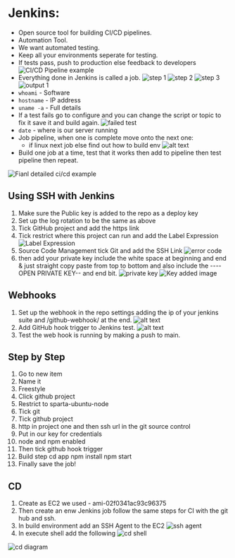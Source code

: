 # Jenkins:

- Open source tool for building CI/CD pipelines.
- Automation Tool.
- We want automated testing.
- Keep all your environments seperate for testing.
- If tests pass, push to production else feedback to developers
![CI/CD Pipeline example](images-md/ci_cd_pipeline_example.png)
- Everything done in Jenkins is called a job.
![step 1](images-md/job_1.png)
![step 2](images-md/job_2.png)
![step 3](images-md/job_3.png)
![output 1](images-md/output_1.png)
- `whoami` - Software
- `hostname` - IP address
- `uname -a`  - Full details
- If a test fails go to configure and you can change the script or topic to fix it save it and build again.
   ![failed test](<images-md/failed test.png>)
- `date` - where is our server running
- Job pipeline, when one is complete move onto the next one:
    - if linux next job else find out how to build env
    ![alt text](images-md/add_to_pipeline.png)
- Build one job at a time, test that it works then add to pipeline then test pipeline then repeat.

![Fianl detailed ci/cd example](images-md/ci-cd-final-details.png)

## Using SSH with Jenkins
1. Make sure the Public key is added to the repo as a deploy key
2. Set up the log rotation to be the same as above
3. Tick GitHub project and add the https link
4. Tick restrict where this project can run and add the Label Expression
    ![Label Expression](images-md/office365Connector.png)
5. Source Code Management tick Git and add the SSH Link 
    ![error code](images-md/initial_error.png)
6. then add your private key include the white space at beginning and end & just straight copy paste from top to bottom and also include the ----OPEN PRIVATE KEY-- and end bit.
    ![private key](images-md/add_private_ssh.png)
    ![Key added image](images-md/once_key_added.png)


## Webhooks
1.  Set up the webhook in the repo settings adding the ip of your jenkins suite and /github-webhook/ at the end.
    ![alt text](images-md/webhook.png)
2. Add GitHub hook trigger to Jenkins test.
    ![alt text](images-md/jenkins-hook.png)
3. Test the web hook is running by making a push to main.

## Step by Step
1. Go to new item
2. Name it
3. Freestyle
4. Click github project
5. Restrict to sparta-ubuntu-node
6. Tick git 
7. Tick github project
8. http in project one and then ssh url in the git source control
9. Put in our key for credentials
10. node and npm enabled
11. Then tick github hook trigger
12. Build step cd app npm install npm start
13. Finally save the job!

## CD
1. Create as EC2 we used - ami-02f0341ac93c96375
2. Then create an enw Jenkins job follow the same steps for CI with the git hub and ssh.
3. In build environment add an SSH Agent to the EC2
    ![ssh agent](images-md/ssh_agent.png)
4. In execute shell add the following
    ![cd shell](images-md/cd_shell.png)

![cd diagram](images-md/cd_diagram.png)